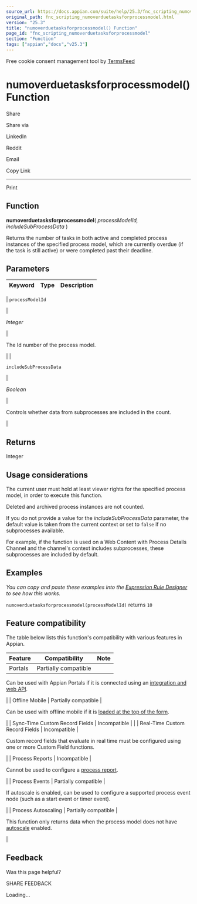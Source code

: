 ```yaml
---
source_url: https://docs.appian.com/suite/help/25.3/fnc_scripting_numoverduetasksforprocessmodel.html
original_path: fnc_scripting_numoverduetasksforprocessmodel.html
version: "25.3"
title: "numoverduetasksforprocessmodel() Function"
page_id: "fnc_scripting_numoverduetasksforprocessmodel"
section: "Function"
tags: ["appian","docs","v25.3"]
---
```



Free cookie consent management tool by [TermsFeed](https://www.termsfeed.com/)

# numoverduetasksforprocessmodel() Function

Share

Share via

LinkedIn

Reddit

Email

Copy Link

* * *

Print

## Function

**numoverduetasksforprocessmodel**( _processModelId, includeSubProcessData_ )

Returns the number of tasks in both active and completed process instances of the specified process model, which are currently overdue (if the task is still active) or were completed past their deadline.

## Parameters

| Keyword | Type | Description |
| --- | --- | --- |
|
`processModelId`

 |

_Integer_

 |

The Id number of the process model.

 |
|

`includeSubProcessData`

 |

_Boolean_

 |

Controls whether data from subprocesses are included in the count.

 |

## Returns

Integer

## Usage considerations

The current user must hold at least viewer rights for the specified process model, in order to execute this function.

Deleted and archived process instances are not counted.

If you do not provide a value for the _includeSubProcessData_ parameter, the default value is taken from the current context or set to `false` if no subprocesses available.

For example, if the function is used on a Web Content with Process Details Channel and the channel's context includes subprocesses, these subprocesses are included by default.

## Examples

_You can copy and paste these examples into the [Expression Rule Designer](Expression_Rules.html) to see how this works._

`numoverduetasksforprocessmodel(processModelId)` returns `10`

## Feature compatibility

The table below lists this function's compatibility with various features in Appian.

| Feature | Compatibility | Note |
| --- | --- | --- |
| Portals | Partially compatible |
Can be used with Appian Portals if it is connected using an [integration and web API](portals-design.html#using-partially-compatible-functions-and-objects-in-a-portal).

 |
| Offline Mobile | Partially compatible |

Can be used with offline mobile if it is [loaded at the top of the form](offline-mobile-design-best-practices.html#working-with-partially-compatible-functions).

 |
| Sync-Time Custom Record Fields | Incompatible |  |
| Real-Time Custom Record Fields | Incompatible |

Custom record fields that evaluate in real time must be configured using one or more Custom Field functions.

 |
| Process Reports | Incompatible |

Cannot be used to configure a [process report](Process_Reports.html).

 |
| Process Events | Partially compatible |

If autoscale is enabled, can be used to configure a supported process event node (such as a start event or timer event).

 |
| Process Autoscaling | Partially compatible |

This function only returns data when the process model does not have [autoscale](autoscale-processes.html) enabled.

 |

## Feedback

Was this page helpful?

SHARE FEEDBACK

Loading...